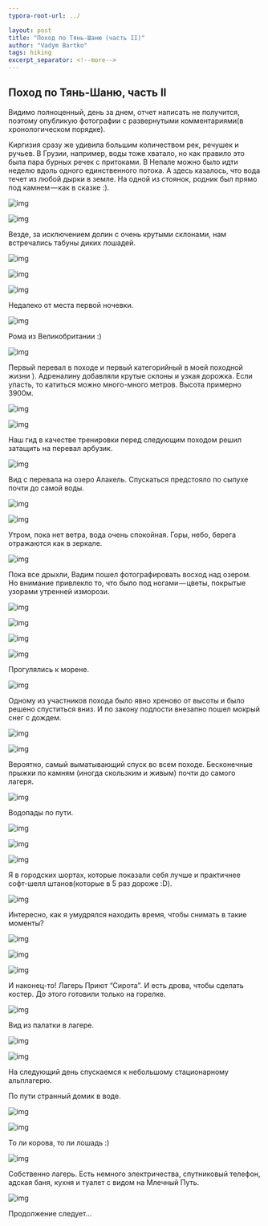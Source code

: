 ```yaml
---
typora-root-url: ../

layout: post
title: "Поход по Тянь-Шаню (часть II)"
author: "Vadym Bartko"
tags: hiking
excerpt_separator: <!--more-->
---
```


## Поход по Тянь-Шаню, часть II

<!--more-->

Видимо полноценный, день за днем, отчет написать не получится, поэтому опубликую фотографии с развернутыми комментариями(в хронологическом порядке).

Киргизия сразу же удивила большим количеством рек, речушек и ручьев. В Грузии, например, воды тоже хватало, но как правило это была пара бурных речек с притоками. В Непале можно было идти неделю вдоль одного единственного потока. А здесь казалось, что вода течет из любой дырки в земле. На одной из стоянок, родник был прямо под камнем — как в сказке :).

![img](/assets/2017-12-01-kyrgyzstan/1DQ1Wj8OZGe6o5coCSCEHaw.jpeg)

![img](/assets/2017-12-01-kyrgyzstan/1sM5b1iYl1jZemlrVL12H-A.jpeg)

Везде, за исключением долин с очень крутыми склонами, нам встречались табуны диких лошадей.

![img](/assets/2017-12-01-kyrgyzstan/1ocLqtouXFkvV7NX2coQbiw.jpeg)

![img](/assets/2017-12-01-kyrgyzstan/1bPgtDmOfsdwKjeJ7hgfrVQ.jpeg)

![img](/assets/2017-12-01-kyrgyzstan/1IVHa-KmFT9v9rQA0Bvy85Q.jpeg)

Недалеко от места первой ночевки.

![img](/assets/2017-12-01-kyrgyzstan/1RVVzaoiGbfSOQ5vNulBGUw.jpeg)

Рома из Великобритании :)

![img](/assets/2017-12-01-kyrgyzstan/1BjEwsJVPzELCpcuVnLCJPw.jpeg)

Первый перевал в походе и первый категорийный в моей походной жизни ). Адреналину добавляли крутые склоны и узкая дорожка. Если упасть, то катиться можно много-много метров. Высота примерно 3900м.

![img](/assets/2017-12-01-kyrgyzstan/15jJo2U6G6_B6_VhPHup73A.jpeg)

![img](/assets/2017-12-01-kyrgyzstan/1L0QZQm64Yq2nNiztkUxaWQ.jpeg)

Наш гид в качестве тренировки перед следующим походом решил затащить на перевал арбузик.

![img](/assets/2017-12-01-kyrgyzstan/1ws1kVFGGnBBpZbBWP73hpw.jpeg)

Вид с перевала на озеро Алакель. Спускаться предстояло по сыпухе почти до самой воды.

![img](/assets/2017-12-01-kyrgyzstan/1LaEBdy96NfRqRHqJ3AnNBA.jpeg)

![img](/assets/2017-12-01-kyrgyzstan/1_NN__GUlMoB46Ji4hAmd9w.jpeg)

Утром, пока нет ветра, вода очень спокойная. Горы, небо, берега отражаются как в зеркале.

![img](/assets/2017-12-01-kyrgyzstan/1B-5AN8GHuSY35cfeW6UGiA.jpeg)

Пока все дрыхли, Вадим пошел фотографировать восход над озером. Но внимание привлекло то, что было под ногами — цветы, покрытые узорами утренней изморози.

![img](/assets/2017-12-01-kyrgyzstan/1eLLNJUkwQZn0BNfdzkXHUA.jpeg)

![img](/assets/2017-12-01-kyrgyzstan/12nD-5o7PHjc7mz_NwpHk0Q.jpeg)

![img](/assets/2017-12-01-kyrgyzstan/1r4PYLQ8Ho84Dbm5ICbrYYA.jpeg)

![img](/assets/2017-12-01-kyrgyzstan/1yxqwR6uipSwuvUcToHvYCQ.jpeg)

Прогулялись к морене.

![img](/assets/2017-12-01-kyrgyzstan/168qQ0XR1GjAPSE1mnucDQw.jpeg)

Одному из участников похода было явно хреново от высоты и было решено спуститься вниз. И по закону подлости внезапно пошел мокрый снег с дождем.

![img](/assets/2017-12-01-kyrgyzstan/1afryeeqC9BKiBEoXKytJTw.jpeg)

![img](/assets/2017-12-01-kyrgyzstan/1izkFVQsFD_PNNwx8tOB5_g.jpeg)

Вероятно, самый выматывающий спуск во всем походе. Бесконечные прыжки по камням (иногда скользким и живым) почти до самого лагеря.

![img](/assets/2017-12-01-kyrgyzstan/1nG5HHJ8YZ8OAB0WFVRK4dQ.jpeg)

Водопады по пути.

![img](/assets/2017-12-01-kyrgyzstan/1_d6dIxFvvUh3beVodOKsHw.jpeg)

![img](/assets/2017-12-01-kyrgyzstan/1iRKw1J9J-47dFz4z0i3nuw.jpeg)

![img](/assets/2017-12-01-kyrgyzstan/1s1EEHag0-KGvzCegQkXGaw.jpeg)

Я в городских шортах, которые показали себя лучше и практичнее софт-шелл штанов(которые в 5 раз дороже :D).

![img](/assets/2017-12-01-kyrgyzstan/1sQC9DEIXtKe82V541wZMXw.jpeg)

Интересно, как я умудрялся находить время, чтобы снимать в такие моменты?

![img](/assets/2017-12-01-kyrgyzstan/1SKeiJgOdDl0Y2XSyUmyrSw.jpeg)

![img](/assets/2017-12-01-kyrgyzstan/1RHuA07ZZ4K7gGZV8A4woqQ.jpeg)

![img](/assets/2017-12-01-kyrgyzstan/1qLpJDoXxrsFP7f8g6r6kbw.jpeg)

И наконец-то! Лагерь Приют “Сирота”. И есть дрова, чтобы сделать костер. До этого готовили только на горелке.

![img](/assets/2017-12-01-kyrgyzstan/1NiOkqqmmnCE-0d5EaEci8Q.jpeg)

Вид из палатки в лагере.

![img](/assets/2017-12-01-kyrgyzstan/1RsMnMx9H4oQVBF1y6hKDfw.jpeg)

![img](/assets/2017-12-01-kyrgyzstan/14ZlUlgadexFMxrzaaq2XSA.jpeg)

На следующий день спускаемся к небольшому стационарному альплагерю.

По пути странный домик в воде.

![img](/assets/2017-12-01-kyrgyzstan/1Owf4AG0ZHAdIGsCgZDvxKA.jpeg)

![img](/assets/2017-12-01-kyrgyzstan/1UTEeyGDi-iDx9bIqTurZyQ.jpeg)

То ли корова, то ли лошадь :)

![img](/assets/2017-12-01-kyrgyzstan/1Zwcdn38vC0iz-ucfw4onEQ.jpeg)

Собственно лагерь. Есть немного электричества, спутниковый телефон, адская баня, кухня и туалет с видом на Млечный Путь.

![img](/assets/2017-12-01-kyrgyzstan/1MvlZ1AFkl9t_XzUAjAIrJQ.jpeg)

Продолжение следует…